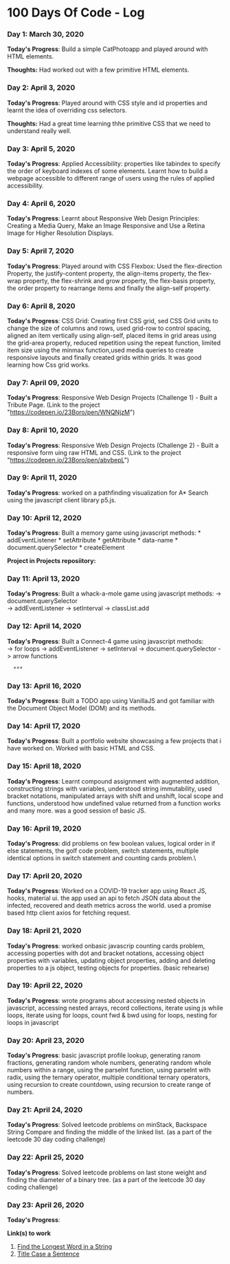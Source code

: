 # 100 Days Of Code - Log

### Day 1: March 30, 2020

**Today's Progress**: Build a simple CatPhotoapp and played around with HTML elements.

**Thoughts:** Had worked out with a few primitive HTML elements. 

### Day 2: April 3, 2020

**Today's Progress**: Played around with CSS style and id properties and learnt the idea of overriding css selectors.

**Thoughts:** Had a great time learning thhe primitive CSS that we need to understand really well.

### Day 3: April 5, 2020

**Today's Progress**: Applied Accessibility: properties like tabindex to specify the order of keyboard indexes of some elements. Learnt how to build a webpage accessible to different range of users using the rules of applied accessibility.

### Day 4: April 6, 2020

**Today's Progress**:
Learnt about Responsive Web Design Principles: Creating a Media Query, Make an Image Responsive and Use a Retina Image for Higher Resolution Displays.

### Day 5: April 7, 2020

**Today's Progress**:
Played around with CSS Flexbox: Used the flex-direction Property, the justify-content property, the align-items property, the flex-wrap property, the flex-shrink and grow property, the flex-basis property, the order property to rearrange items and finally the align-self property.

### Day 6: April 8, 2020

**Today's Progress**:
CSS Grid: Creating  first CSS grid, sed CSS Grid units to change the size of columns and rows, used grid-row to control spacing, aligned an item vertically using align-self, placed items in grid areas using the grid-area property, reduced repetition using the repeat function, limited item size using the minmax function,used media queries to create responsive layouts and finally created grids within grids. It was good learning how Css grid works.

### Day 7: April 09, 2020

**Today's Progress**: Responsive Web Design Projects (Challenge 1) - Built a Tribute Page. (Link to the project "https://codepen.io/23Boro/pen/WNQNjzM")

### Day 8: April 10, 2020

**Today's Progress**: Responsive Web Design Projects (Challenge 2) - Built a responsive form uing raw HTML and CSS. (Link to the project "https://codepen.io/23Boro/pen/abvbepL")

### Day 9: April 11, 2020

**Today's Progress**: worked on a pathfinding visualization for A* Search using the javascript client library p5.js.

### Day 10: April 12, 2020

**Today's Progress**: Built a memory game using javascript methods:
                            * addEventListener
                            * setAttribute
                            * getAttribute
                            * data-name
                            * document.querySelector
                            * createElement

**Project in Projects reposiitory:**

### Day 11: April 13, 2020

**Today's Progress**: Built a whack-a-mole game using javascript methods:
                          -> document.querySelector                          
                          -> addEventListener
                          -> setInterval
                          -> classList.add
          
### Day 12: April 14, 2020

**Today's Progress**: Built a Connect-4 game using javascript methods:   
                        -> for loops
                        -> addEventListener
                        -> setInterval
                        -> document.querySelector
                        -> arrow functions
      
      ***
      
      
### Day 13: April 16, 2020

**Today's Progress**: Built a TODO app using VanillaJS and got familiar with the Document Object Model (DOM) and its methods.

### Day 14: April 17, 2020

**Today's Progress**: Built a portfolio website showcasing a few projects that i have worked on. Worked with basic HTML and CSS.

### Day 15: April 18, 2020

**Today's Progress**: Learnt compound assignment with augmented addition, constructing strings with variables, understood string immutability, used bracket notations, manipulated arrays with shift and unshift, local scope and functions, understood how undefined value returned from a function works and many more. was a good session of basic JS.

### Day 16: April 19, 2020

**Today's Progress**: did problems on few boolean values, logical order in if else statements, the golf code problem, switch statements,  multiple identical options in switch statement and counting cards problem.\

### Day 17: April 20, 2020

**Today's Progress**: Worked on a COVID-19 tracker app using React JS, hooks, material ui. the app used an api to fetch JSON data about the infected, recovered and death metrics across the world. used a promise based http client axios for fetching request.

### Day 18: April 21, 2020

**Today's Progress**: worked onbasic javascrip counting cards problem, accessing poperties with dot and bracket notations, accessing object properties with variables, updating object properties, adding and deleting properties to a js object, testing objects for properties. (basic rehearse)

### Day 19: April 22, 2020

**Today's Progress**: wrote programs about accessing nested objects in javascript, accessing nested arrays, record collections, iterate using js while loops, iterate using for loops, count fwd & bwd using for loops, nesting for loops in javascript

### Day 20: April 23, 2020

**Today's Progress**: basic javascript profile lookup, generating ranom fractions, generating random whole numbers, generating random whole numbers within a range, using the parseInt function, using parseInt with radix, using the ternary operator, multiple conditional ternary operators, using recursion to create countdown, using recursion to create range of numbers.

### Day 21: April 24, 2020

**Today's Progress**: Solved leetcode problems on minStack, Backspace String Compare and finding the middle of the linked list. (as a part of the leetcode 30 day coding challenge)

### Day 22: April 25, 2020

**Today's Progress**: Solved leetcode problems on last stone weight and finding the diameter of a binary tree. (as a part of the leetcode 30 day coding challenge)

### Day 23: April 26, 2020

**Today's Progress**:

**Link(s) to work**
1. [Find the Longest Word in a String](https://www.freecodecamp.com/challenges/find-the-longest-word-in-a-string)
2. [Title Case a Sentence](https://www.freecodecamp.com/challenges/title-case-a-sentence)
